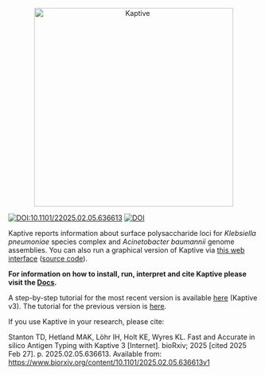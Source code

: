 <p align="center"><img src="extras/kaptive_logo.png" alt="Kaptive" width="400"></p>

[![DOI:10.1101/22025.02.05.636613](http://img.shields.io/badge/DOI-10.1101/2025.02.05.636613-B31B1B.svg)](https://doi.org/10.1101/2025.02.05.636613)
[![DOI](https://zenodo.org/badge/DOI/10.5281/zenodo.14000416.svg)](https://doi.org/10.5281/zenodo.14000416)


Kaptive reports information about surface polysaccharide loci for _Klebsiella pneumoniae_ species complex and _Acinetobacter baumannii_ genome assemblies. You can also run a graphical version of Kaptive via [this web interface](http://kaptive-web.erc.monash.edu/) ([source code](https://github.com/kelwyres/Kaptive-Web)).

**For information on how to install, run, interpret and cite Kaptive please visit the [Docs](https://kaptive.readthedocs.io/en/latest/).**

A step-by-step tutorial for the most recent version is available [here](https://docs.google.com/document/d/1EXZanC6uCbhAniVyJn91HOVD8JF6DLRZxmFPGs_nlME/edit?usp=sharing) (Kaptive v3). The tutorial for the previous version is [here](https://bit.ly/kaptive-workshop).

If you use Kaptive in your research, please cite:

Stanton TD, Hetland MAK, Löhr IH, Holt KE, Wyres KL. Fast and Accurate in silico Antigen Typing with Kaptive 3 
[Internet]. bioRxiv; 2025 [cited 2025 Feb 27]. p. 2025.02.05.636613. 
Available from: https://www.biorxiv.org/content/10.1101/2025.02.05.636613v1
